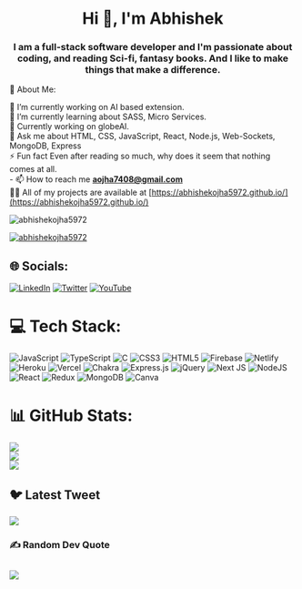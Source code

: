 <!-- [![MasterHead](https://www.freepik.com/free-vector/cartoon-banner-code-testing_9668913.htm#query=software%20development%20banner&position=6&from_view=keyword&track=ais)].(https://abhishekojha5972.github.io/) -->
<h1 align="center">Hi 👋, I'm Abhishek</h1>
<h3 align="center">I am a full-stack software developer and I'm passionate about coding, and reading Sci-fi, fantasy books.
And I like to make things that make a difference.</h3>
💫 About Me:

🔭 I’m currently working on AI based extension.<br>🌱 I’m currently learning about SASS, Micro Services.<br>🤖 Currently working on globeAI.<br>💬 Ask me about HTML, CSS, JavaScript, React, Node.js, Web-Sockets, MongoDB, Express<br>⚡ Fun fact Even after reading so much, why does it seem that nothing comes at all.<br>- 📫 How to reach me **aojha7408@gmail.com** <br> 👨‍💻 All of my projects are available at [https://abhishekojha5972.github.io/](https://abhishekojha5972.github.io/)
<p align="left"> <img src="https://komarev.com/ghpvc/?username=abhishekojha5972&label=Profile%20views&color=0e75b6&style=flat" alt="abhishekojha5972" /> </p>

<p align="left"> <a href="https://github.com/ryo-ma/github-profile-trophy"><img src="https://github-profile-trophy.vercel.app/?username=abhishekojha5972" alt="abhishekojha5972" /></a> </p>

## 🌐 Socials:
[![LinkedIn](https://img.shields.io/badge/LinkedIn-%230077B5.svg?logo=linkedin&logoColor=white)](https://linkedin.com/in/abhishek-ojha-03794b1aa) [![Twitter](https://img.shields.io/badge/Twitter-%231DA1F2.svg?logo=Twitter&logoColor=white)](https://twitter.com/aojha7408) [![YouTube](https://img.shields.io/badge/YouTube-%23FF0000.svg?logo=YouTube&logoColor=white)](https://www.youtube.com/channel/UCB9Oq84KgUBarc4a3rGKMXA) 

# 💻 Tech Stack:
![JavaScript](https://img.shields.io/badge/javascript-%23323330.svg?style=for-the-badge&logo=javascript&logoColor=%23F7DF1E) ![TypeScript](https://img.shields.io/badge/typescript-%23007ACC.svg?style=for-the-badge&logo=typescript&logoColor=white) ![C](https://img.shields.io/badge/c-%2300599C.svg?style=for-the-badge&logo=c&logoColor=white) ![CSS3](https://img.shields.io/badge/css3-%231572B6.svg?style=for-the-badge&logo=css3&logoColor=white) ![HTML5](https://img.shields.io/badge/html5-%23E34F26.svg?style=for-the-badge&logo=html5&logoColor=white) ![Firebase](https://img.shields.io/badge/firebase-%23039BE5.svg?style=for-the-badge&logo=firebase) ![Netlify](https://img.shields.io/badge/netlify-%23000000.svg?style=for-the-badge&logo=netlify&logoColor=#00C7B7) ![Heroku](https://img.shields.io/badge/heroku-%23430098.svg?style=for-the-badge&logo=heroku&logoColor=white) ![Vercel](https://img.shields.io/badge/vercel-%23000000.svg?style=for-the-badge&logo=vercel&logoColor=white) ![Chakra](https://img.shields.io/badge/chakra-%234ED1C5.svg?style=for-the-badge&logo=chakraui&logoColor=white) ![Express.js](https://img.shields.io/badge/express.js-%23404d59.svg?style=for-the-badge&logo=express&logoColor=%2361DAFB) ![jQuery](https://img.shields.io/badge/jquery-%230769AD.svg?style=for-the-badge&logo=jquery&logoColor=white) ![Next JS](https://img.shields.io/badge/Next-black?style=for-the-badge&logo=next.js&logoColor=white) ![NodeJS](https://img.shields.io/badge/node.js-6DA55F?style=for-the-badge&logo=node.js&logoColor=white) ![React](https://img.shields.io/badge/react-%2320232a.svg?style=for-the-badge&logo=react&logoColor=%2361DAFB) ![Redux](https://img.shields.io/badge/redux-%23593d88.svg?style=for-the-badge&logo=redux&logoColor=white) ![MongoDB](https://img.shields.io/badge/MongoDB-%234ea94b.svg?style=for-the-badge&logo=mongodb&logoColor=white) ![Canva](https://img.shields.io/badge/Canva-%2300C4CC.svg?style=for-the-badge&logo=Canva&logoColor=white)
# 📊 GitHub Stats:
![](https://github-readme-stats.vercel.app/api?username=AbhishekOjha5972&theme=dark&hide_border=true&include_all_commits=false&count_private=false)<br/>
![](https://github-readme-streak-stats.herokuapp.com/?user=AbhishekOjha5972&theme=dark&hide_border=true)<br/>
![](https://github-readme-stats.vercel.app/api/top-langs/?username=AbhishekOjha5972&theme=dark&hide_border=true&include_all_commits=false&count_private=false&layout=compact)

## 🐦 Latest Tweet
[![](https://gtce.itsvg.in/api?username=aojha7408)](https://github.com/VishwaGauravIn/github-twitter-card-embed)

### ✍️ Random Dev Quote
![](https://quotes-github-readme.vercel.app/api?type=horizontal&theme=radical)
---
<!-- [![](https://visitcount.itsvg.in/api?id=AbhishekOjha5972&icon=0&color=0)](https://visitcount.itsvg.in) -->

<!-- Proudly created with GPRM ( https://gprm.itsvg.in ) -->
